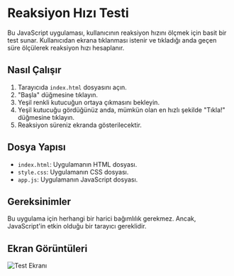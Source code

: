 # Reaksiyon Hızı Testi

Bu JavaScript uygulaması, kullanıcının reaksiyon hızını ölçmek için basit bir test sunar.
Kullanıcıdan ekrana tıklanması istenir ve tıkladığı anda geçen süre ölçülerek reaksiyon hızı hesaplanır.

## Nasıl Çalışır

1. Tarayıcıda `index.html` dosyasını açın.
2. "Başla" düğmesine tıklayın.
3. Yeşil renkli kutucuğun ortaya çıkmasını bekleyin.
4. Yeşil kutucuğu gördüğünüz anda, mümkün olan en hızlı şekilde "Tıkla!" düğmesine tıklayın.
5. Reaksiyon süreniz ekranda gösterilecektir.

## Dosya Yapısı

- `index.html`: Uygulamanın HTML dosyası.
- `style.css`: Uygulamanın CSS dosyası.
- `app.js`: Uygulamanın JavaScript dosyası.

## Gereksinimler

Bu uygulama için herhangi bir harici bağımlılık gerekmez. Ancak, JavaScript'in etkin olduğu bir tarayıcı gereklidir.

## Ekran Görüntüleri

![Test Ekranı](screenshot.png)
